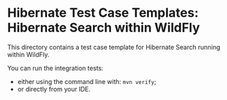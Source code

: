 # Hibernate Test Case Templates: Hibernate Search within WildFly

This directory contains a test case template for Hibernate Search
running within WildFly.

You can run the integration tests:
* either using the command line with: `mvn verify`;
* or directly from your IDE. 
